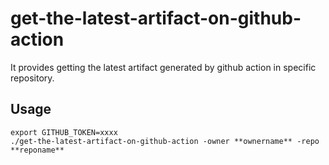 # get-the-latest-artifact-on-github-action

It provides getting the latest artifact generated by github action in specific repository.

## Usage

```
export GITHUB_TOKEN=xxxx
./get-the-latest-artifact-on-github-action -owner **ownername** -repo **reponame**
```
